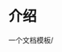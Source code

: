 # 介绍

一个文档模板/



<link rel="stylesheet" href="https://unpkg.com/gitalk/dist/gitalk.css">
<script src="https://unpkg.com/gitalk@latest/dist/gitalk.min.js"></script> 

<div id="gitalk-container"></div>
<script>
    var gitalk = new Gitalk({
        clientID: '{{ site.gittalk.clientID }}',
        clientSecret: '{{ site.gittalk.clientSecret }}',
        repo: '{{ site.gittalk.repo }}',
        owner: '{{ site.gittalk.owner }}',
        admin: ['{{ site.gittalk.admin }}'],
        id: '{{ site.gittalk.id }}',
        language: 'zh-CN',
    });
    gitalk.render('gitalk-container');
</script> 
